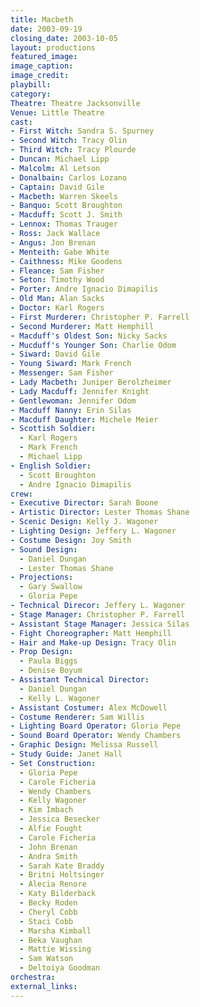 ```yaml
---
title: Macbeth
date: 2003-09-19
closing_date: 2003-10-05
layout: productions
featured_image:
image_caption:
image_credit:
playbill:
category:
Theatre: Theatre Jacksonville
Venue: Little Theatre
cast:
- First Witch: Sandra S. Spurney
- Second Witch: Tracy Olin
- Third Witch: Tracy Plourde
- Duncan: Michael Lipp
- Malcolm: Al Letson
- Donalbain: Carlos Lozano
- Captain: David Gile
- Macbeth: Warren Skeels
- Banquo: Scott Broughton
- Macduff: Scott J. Smith
- Lennox: Thomas Trauger
- Ross: Jack Wallace
- Angus: Jon Brenan
- Menteith: Gabe White
- Caithness: Mike Goodens
- Fleance: Sam Fisher
- Seton: Timothy Wood
- Porter: Andre Ignacio Dimapilis
- Old Man: Alan Sacks
- Doctor: Karl Rogers
- First Murderer: Christopher P. Farrell
- Second Murderer: Matt Hemphill
- Macduff's Oldest Son: Nicky Sacks
- Mucduff's Younger Son: Charlie Odom
- Siward: David Gile
- Young Siward: Mark French
- Messenger: Sam Fisher
- Lady Macbeth: Juniper Berolzheimer
- Lady Macduff: Jennifer Knight
- Gentlewoman: Jennifer Odom
- Macduff Nanny: Erin Silas
- Macduff Daughter: Michele Meier
- Scottish Soldier:
  - Karl Rogers
  - Mark French
  - Michael Lipp
- English Soldier:
  - Scott Broughton
  - Andre Ignacio Dimapilis
crew:
- Executive Director: Sarah Boone
- Artistic Director: Lester Thomas Shane
- Scenic Design: Kelly J. Wagoner
- Lighting Design: Jeffery L. Wagoner
- Costume Design: Joy Smith
- Sound Design:
  - Daniel Dungan
  - Lester Thomas Shane
- Projections:
  - Gary Swallow
  - Gloria Pepe
- Technical Direcor: Jeffery L. Wagoner
- Stage Manager: Christopher P. Farrell
- Assistant Stage Manager: Jessica Silas
- Fight Choreographer: Matt Hemphill
- Hair and Make-up Design: Tracy Olin
- Prop Design:
  - Paula Biggs
  - Denise Boyum
- Assistant Technical Director:
  - Daniel Dungan
  - Kelly L. Wagoner
- Assistant Costumer: Alex McDowell
- Costume Renderer: Sam Willis
- Lighting Board Operator: Gloria Pepe
- Sound Board Operator: Wendy Chambers
- Graphic Design: Melissa Russell
- Study Guide: Janet Hall
- Set Construction:
  - Gloria Pepe
  - Carole Ficheria
  - Wendy Chambers
  - Kelly Wagoner
  - Kim Imbach
  - Jessica Besecker
  - Alfie Fought
  - Carole Ficheria
  - John Brenan
  - Andra Smith
  - Sarah Kate Braddy
  - Britni Holtsinger
  - Alecia Renore
  - Katy Bilderback
  - Becky Roden
  - Cheryl Cobb
  - Staci Cobb
  - Marsha Kimball
  - Beka Vaughan
  - Mattie Wissing
  - Sam Watson
  - Deltoiya Goodman
orchestra:
external_links:
---
```

